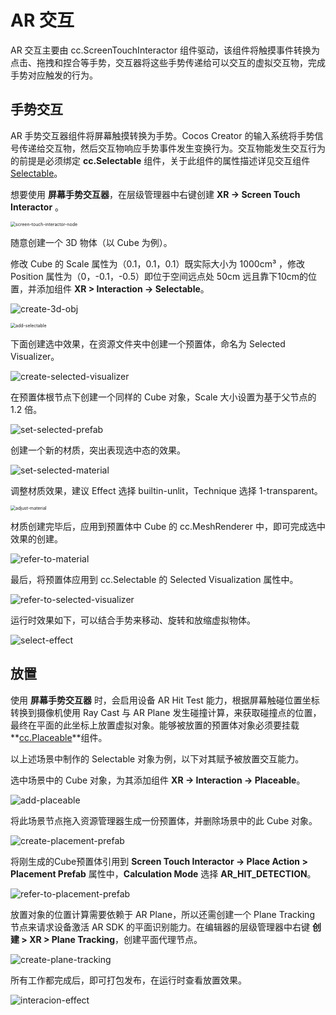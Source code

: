 # AR 交互

AR 交互主要由 cc.ScreenTouchInteractor 组件驱动，该组件将触摸事件转换为点击、拖拽和捏合等手势，交互器将这些手势传递给可以交互的虚拟交互物，完成手势对应触发的行为。

## 手势交互

AR 手势交互器组件将屏幕触摸转换为手势。Cocos Creator 的输入系统将手势信号传递给交互物，然后交互物响应手势事件发生变换行为。交互物能发生交互行为的前提是必须绑定  **cc.Selectable** 组件，关于此组件的属性描述详见交互组件 [Selectable](component.md#Selectable)。

想要使用 **屏幕手势交互器**，在层级管理器中右键创建 **XR -> Screen Touch Interactor** 。

<img src="./ar-interaction/screen-touch-interactor-node.png" alt="screen-touch-interactor-node" style="zoom:50%;" />

随意创建一个 3D 物体（以 Cube 为例）。

修改 Cube 的 Scale 属性为（0.1，0.1，0.1）既实际大小为 1000cm³ ，修改 Position 属性为（0，-0.1，-0.5）即位于空间远点处 50cm 远且靠下10cm的位置，并添加组件 **XR > Interaction -> Selectable**。

![create-3d-obj](ar-interaction/create-3d-obj.png)

<img src="./ar-interaction/add-selectable.png" alt="add-selectable" style="zoom:50%;" />

下面创建选中效果，在资源文件夹中创建一个预置体，命名为 Selected Visualizer。

![create-selected-visualizer](ar-interaction/create-selected-visualizer.png)

在预置体根节点下创建一个同样的 Cube 对象，Scale 大小设置为基于父节点的 1.2 倍。

![set-selected-prefab](ar-interaction/set-selected-prefab.png)

创建一个新的材质，突出表现选中态的效果。

![set-selected-material](ar-interaction/set-selected-material.png)

调整材质效果，建议 Effect 选择 builtin-unlit，Technique 选择 1-transparent。

<img src="./ar-interaction/adjust-material.png" alt="adjust-material" style="zoom:50%;" />

材质创建完毕后，应用到预置体中 Cube 的 cc.MeshRenderer 中，即可完成选中效果的创建。

![refer-to-material](ar-interaction/refer-to-material.png)

最后，将预置体应用到 cc.Selectable 的 Selected Visualization 属性中。

![refer-to-selected-visualizer](ar-interaction/refer-to-selected-visualizer.png)

运行时效果如下，可以结合手势来移动、旋转和放缩虚拟物体。

![select-effect](ar-interaction/select-effect.png)

## 放置

使用 **屏幕手势交互器** 时，会启用设备 AR Hit Test 能力，根据屏幕触碰位置坐标转换到摄像机使用 Ray Cast 与 AR Plane 发生碰撞计算，来获取碰撞点的位置，最终在平面的此坐标上放置虚拟对象。能够被放置的预置体对象必须要挂载**[cc.Placeable](component.md#Placeable)**组件。

以上述场景中制作的 Selectable 对象为例，以下对其赋予被放置交互能力。

选中场景中的 Cube 对象，为其添加组件 **XR -> Interaction -> Placeable**。

![add-placeable](ar-interaction/add-placeable.png)

将此场景节点拖入资源管理器生成一份预置体，并删除场景中的此 Cube 对象。

![create-placement-prefab](ar-interaction/create-placement-prefab.png)

将刚生成的Cube预置体引用到 **Screen Touch Interactor -> Place Action > Placement Prefab** 属性中，**Calculation Mode** 选择 **AR_HIT_DETECTION**。

![refer-to-placement-prefab](ar-interaction/refer-to-placement-prefab.png)

放置对象的位置计算需要依赖于 AR Plane，所以还需创建一个 Plane Tracking 节点来请求设备激活 AR SDK 的平面识别能力。在编辑器的层级管理器中右键 **创建 > XR > Plane Tracking**，创建平面代理节点。

![create-plane-tracking](ar-interaction/create-plane-tracking.png)

所有工作都完成后，即可打包发布，在运行时查看放置效果。

![interacion-effect](ar-interaction/interacion-effect.png)
